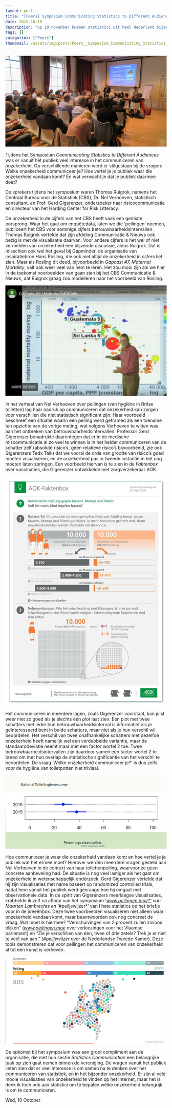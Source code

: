 ```yaml
---
layout: post
title: "[Peers] Symposium Communicating Statistics to Different Audiences"
date: 2018-10-10
description: "Op 10 november kwamen statistici uit heel Nederland bijeen voor het Symposium Communicating Statistics to Different Audiences. Zie voor een rapportage de website https://www.vvsor.nl/statistics-communication/. De opkomst bij het symposium was een groot compliment aan de organisatie, die met hun sectie Statistics Communication een belangrijke taak op zich gaat nemen binnen de vereniging. De vragen vanuit het publiek lieten zien dat er veel interesse is om samen na te denken over het communiceren van statistiek, en in het bijzonder onzekerheid.Over de speciale interesse die er bij het publiek was voor het communiceren van onzekerheid heb ik een stuk geschreven voor op de website van de sectie. Bij deze ook in een blogpost."
tags: []
categories: ["Peers"]
thumbnail: /assets/img/posts/Peers__Symposium_Communicating_Statistics_to_Different_Audiences-thumbnail.jpeg
---
```

![](/assets/img/posts/Peers__Symposium_Communicating_Statistics_to_Different_Audiences-0.jpeg)

Tijdens het Symposium *Communicating Statistics to Different Audiences* was er vanuit het publiek veel interesse in het communiceren van onzekerheid. Op verschillende manieren werd er stilgestaan bij de vragen: Welke onzekerheid communiceer je? Hoe vertel je je publiek waar die onzekerheid vandaan komt? En wat verwacht je dat je publiek daarmee doet?

De sprekers tijdens het symposium waren Thomas Ruigrok, namens het Centraal Bureau voor de Statistiek (CBS), Dr. Nel Verhoeven, statistisch consultant, en Prof. Gerd Gigerenzer, onderzoeker naar risicocommunicatie en directeur van het Harding Center for Risk Litteracy.

De onzekerheid in de cijfers van het CBS heeft vaak een gemixte oorsprong. Waar het gaat om enquêtedata, laten we die ‘peilingen’ noemen, publiceert het CBS voor sommige cijfers betrouwbaarheidsintervallen. Thomas Ruigrok vertelde dat zijn afdeling Communicatie & Nieuws ook bezig is met de visualisatie daarvan. Voor andere cijfers is het wel of niet vermelden van onzekerheid een blijvende discussie, aldus Ruigrok. Dat is misschien ook wel het geval bij Gapminder, de organisatie van inspiratiebron Hans Rosling, die ook niet altijd de onzekerheid in cijfers liet zien. Maar als Rosling dit deed, bijvoorbeeld in *Gapcast #7, Maternal Mortality*, valt ook weer veel van hem te leren. Het zou mooi zijn als we hier in de toekomst voorbeelden van gaan zien bij het CBS Communicatie & Nieuws, dat Ruigrok graag zou modelleren naar het voorbeeld van Rosling.

[![](/assets/img/posts/Peers__Symposium_Communicating_Statistics_to_Different_Audiences-1.jpeg)](https://www.gapminder.org/news/gapcast-7-maternal-mortality/)

In het verhaal van Nel Verhoeven over peilingen (van hygiëne in Britse toiletten) lag haar nadruk op communiceren dat onzekerheid kan zorgen voor verschillen die niet statistisch significant zijn. Haar voorbeeld beschreef een situatie waarin een peiling werd geframed als een toename ten opzichte van de vorige meting, wat volgens Verhoeven te wijten was aan het ontbreken van betrouwbaarheidsintervallen. Professor Gerd Gigerenzer benadrukte daarentegen dat er in de medische miscommunicatie al zo veel te winnen is in het helder communiceren van de schatter zelf (absolute risico’s, geen relatieve risico’s bijvoorbeeld, zie ook Gigerenzers Tedx Talk) dat we vooral de orde van grootte van risico’s goed moeten visualiseren, en de onzekerheid pas in tweede instantie in het oog moeten laten springen. Een voorbeeld hiervan is te zien in de *Faktenbox* over vaccinaties, die Gigerenzer ontwikkelde met zorgverzekeraar AOK.

[![](/assets/img/posts/Peers__Symposium_Communicating_Statistics_to_Different_Audiences-2.jpeg)](https://www.aok.de/pk/fileadmin/user_upload/Universell/05-Content-PDF/160422_AOK-Faktenbox-MMR.pdf)

Het communiceren in meerdere lagen, zoals Gigerenzer voorstaat, kan juist weer niet zo goed als je slechts één plot laat zien. Een plot met twee schatters met ieder hun betrouwbaarheidsinterval is informatief als je geïnteresseerd bent in beide schatters, maar niet als je hun verschil wil beoordelen. Het verschil van twee onafhankelijke schatters met dezelfde onzekerheid heeft namelijk wel een verdubbelde variantie, maar de standaarddeviatie neemt maar met een factor wortel 2 toe. Twee betrouwbaarheidsintervallen zijn daardoor samen een factor wortel 2 te breed om met hun overlap de statistische significantie van het verschil te beoordelen. De vraag ‘Welke onzekerheid communiceer je?’ is dus zelfs voor de hygiëne van toiletpotten niet triviaal.

[![](/assets/img/posts/Peers__Symposium_Communicating_Statistics_to_Different_Audiences-3.png)](http://statisticscommunication.nl/wp-content/uploads/2018/10/NelVerhoeven_statscommunication10oct18.pdf)

Hoe communiceer je waar die onzekerheid vandaan komt en hoe vertel je je publiek wat het ermee moet? Hierover werden meerdere vragen gesteld aan Nel Verhoeven in de context van haar toilettenpeiling, waarvoor ze geen concrete aanbeveling had. De situatie is nog veel lastiger als het gaat om onzekerheid in wetenschappelijk onderzoek. Gerd Gigerenzer vertelde dat hij zijn visualisaties met name baseert op randomized controlled trials, nadat hem vanuit het publiek werd gevraagd hoe hij omgaat met observationele data. In de spirit van Gigerenzers meerlaagse visualisaties, krabbelde ik zelf na afloop van het symposium ‘*www.peilingen.moe*’ van Maarten Lambrechts en ‘*#peiljewijzer*’ van I hate statistics op het briefje voor in de ideeënbox. Deze twee voorbeelden visualiseren niet alleen waar onzekerheid vandaan komt, maar beantwoorden ook nog concreet de vraag: Wat moet ik hiermee? “Verschuivingen van 2 procent zullen zinloos blijken” (*www.peilingen.moe* over verkiezingen voor het Vlaamse parlement) en “Zie je verschillen van één, twee of drie zetels? Trek je er niet te veel van aan.” (*#peiljewijzer* over de Nederlandse Tweede Kamer). Deze tools demonstreren dat voor peilingen het communiceren van onzekerheid al tot een kunst is verheven.

[![](/assets/img/posts/Peers__Symposium_Communicating_Statistics_to_Different_Audiences-4.png)](https://decorrespondent.nl/6267/na-dit-spel-snap-je-veel-peilingennieuws-is-geen-nieuws-peiljewijzer/91201858638-532696a1)

De opkomst bij het symposium was een groot compliment aan de organisatie, die met hun sectie *Statistics Communication* een belangrijke taak op zich gaat nemen binnen de vereniging. De vragen vanuit het publiek lieten zien dat er veel interesse is om samen na te denken over het communiceren van statistiek, en in het bijzonder onzekerheid. Er zijn al vele mooie visualisaties van onzekerheid te vinden op het internet, maar het is denk ik toch ook aan statistici om te bepalen wélke onzekerheid belangrijk is om te communiceren.

Wed, 10 October
